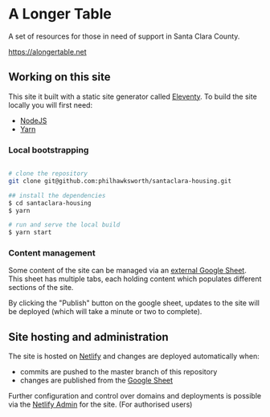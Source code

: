 # A Longer Table

A set of resources for those in need of support in Santa Clara County.

https://alongertable.net

## Working on this site

This site it built with a static site generator called [Eleventy](https://11ty.io). To build the site locally you will first need:

- [NodeJS](https://nodejs.org)
- [Yarn](https://yarnpkg.com/)

### Local bootstrapping

```bash

# clone the repository
git clone git@github.com:philhawksworth/santaclara-housing.git

## install the dependencies
$ cd santaclara-housing
$ yarn

# run and serve the local build
$ yarn start

```

### Content management

Some content of the site can be managed via an [external Google Sheet](https://docs.google.com/spreadsheets/d/17m9vrk7-0q89-kHBdr7VO7Sews6pTrIquT_l5Lg77qk/edit?usp=sharing). This sheet has multiple tabs, each holding content which populates different sections of the site.

By clicking the "Publish" button on the google sheet, updates to the site will be deployed (which will take a minute or two to complete).


## Site hosting and administration

The site is hosted on [Netlify](https://www.netlify.com) and changes are deployed automatically when:

- commits are pushed to the master branch of this repository
- changes are published from the [Google Sheet](https://docs.google.com/spreadsheets/d/17m9vrk7-0q89-kHBdr7VO7Sews6pTrIquT_l5Lg77qk/edit?usp=sharing)

Further configuration and control over domains and deployments is possible via the [Netlify Admin](https://app.netlify.com/sites/alongertable) for the site. (For authorised users)
